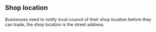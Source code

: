 ## Shop location

Businesses need to notify local council of their shop location before they can trade, the shop location is the street address.